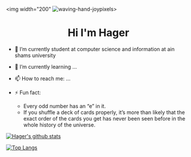 <p align="center">
  
  <img width="200" ![waving-hand-joypixels](https://user-images.githubusercontent.com/92521186/176456883-3d9ad7a5-caaf-4b06-beeb-8e461401efcb.gif)>

</p>

<h1 align="center"> Hi I'm Hager </h1>



                                                                        
- 🔭 I’m currently student at computer science and information at ain shams university
- 🌱 I’m currently learning ...

- 📫 How to reach me: ...

- ⚡ Fun fact: 
  - Every odd number has an “e” in it.
  - If you shuffle a deck of cards properly, it’s more than likely that the exact order of the cards you get has never been seen before in the whole history of the universe.

<p align="center">
  
[![Hager's github stats](https://github-readme-stats.vercel.app/api?username=hagerkhaledabdelmonem&count_private=true&show_icons=true&theme=radical&hide_rank=false)](https://github.com/hagerkhaledabdelmonem/github-readme-stats)

[![Top Langs](https://github-readme-stats.vercel.app/api/top-langs/?username=hagerkhaledabdelmonem)](https://github.com/hagerkhaledabdelmonem/github-readme-stats)

</p>
